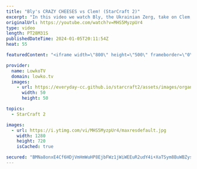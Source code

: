 ```yaml
---
title: "Bly's CRAZY CHEESES vs Clem! (StarCraft 2)"
excerpt: "In this video we watch Bly, the Ukrainian Zerg, take on Clem, the French Terran prodigy, in a best-of-5 series of StarCraft 2. This match was played as part of the Team Liquid Map Contenst (TLMC). Bly is known for his unpredictable and aggressive playstyle, while Clem is one of the best Terran players"
originalUrl: https://youtube.com/watch?v=MHS5MyzpUr4
type: video
length: PT28M31S
publishedDateTime: 2024-01-05T20:11:54Z
heat: 55

featuredContent: "<iframe width=\"800\" height=\"500\" frameborder=\"0\" src=\"https://www.youtube.com/embed/MHS5MyzpUr4\" allow=\"accelerometer; autoplay; encrypted-media; gyroscope; picture-in-picture\" allowfullscreen></iframe>"

provider:
  name: LowkoTV
  domain: lowko.tv
  images:
    - url: https://everyday-cc.github.io/starcraft2/assets/images/organizations/lowko.tv-50x50.jpg
      width: 50
      height: 50

topics:
  - StarCraft 2

images:
  - url: https://i.ytimg.com/vi/MHS5MyzpUr4/maxresdefault.jpg
    width: 1280
    height: 720
    isCached: true

secured: "BMNa8onxE4Cf6HDjVmHmWuHP8EjbFWz1jWiWEEuR2udY4i+XaTSym8BuWBZysXkhbgph4u2JQiqu9GVMqVHx7zc4OK+Y7ccHn6pzn7cGbEw3KYeEJYEerkbwcw1PZ8wlJNMk93htuS8k6XfNAuB8/wLhlyfaJduq+qI5gsDB1JD+HPZOWlIkJAAedJvccZcuV1Sj/MCw+LS4Pt6NF4+ysez4eBa/L9TzFleJqCQOK3C2DQ+kwx876xNSunbVxegi3+cs+oIBU4HRae8e5lLVl5/Ol4qlHTIG5Z1Fia8R9UhpVPk+PpwyAuhVmtHJTzknNncd6Nlk98VPogiU50/K6i2buXOjV2NRhCyyZgO20r0g863KIUT90ST6RFArrQahI6Z1AkjZpDQlzQWnTDn/RwlUkTGJ8WANzN6S7nQ3qWQ=;JXgjYeAHeo0ZsNb6PYl87Q=="
---
```


